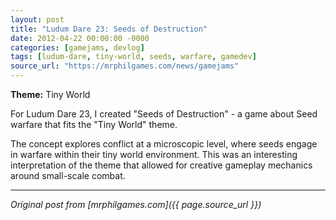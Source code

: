 ```yaml
---
layout: post
title: "Ludum Dare 23: Seeds of Destruction"
date: 2012-04-22 00:00:00 -0000
categories: [gamejams, devlog]
tags: [ludum-dare, tiny-world, seeds, warfare, gamedev]
source_url: "https://mrphilgames.com/news/gamejams"
---
```


**Theme:** Tiny World

For Ludum Dare 23, I created "Seeds of Destruction" - a game about Seed warfare that fits the "Tiny World" theme.

The concept explores conflict at a microscopic level, where seeds engage in warfare within their tiny world environment. This was an interesting interpretation of the theme that allowed for creative gameplay mechanics around small-scale combat.

---
*Original post from [mrphilgames.com]({{ page.source_url }})*